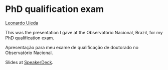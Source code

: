 # PhD qualification exam

[Leonardo Uieda](http://www.leouieda.com)

This was the presentation I gave at the Observatório Nacional, Brazil, 
for my PhD qualification exam.

Apresentação para meu exame de qualificação de doutorado no Observatório Nacional.

Slides at [SpeakerDeck]().
